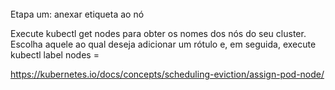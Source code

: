 ######
Etapa um: anexar etiqueta ao nó

Execute kubectl get nodes para obter os nomes dos nós do seu cluster. Escolha aquele ao qual deseja adicionar um rótulo e, em seguida, execute kubectl label nodes <node-name> <label-key>=<label-value>

https://kubernetes.io/docs/concepts/scheduling-eviction/assign-pod-node/